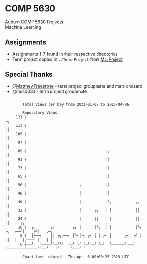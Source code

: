 # COMP 5630
Auburn COMP 5630 Projects  
Machine Learning

## Assignments
- Assignments 1-7 found in their respective directories
- Term project copied in `./Term-Project` from [ML-Project](https://github.com/wumphlett/ML-Project)

## Special Thanks
- [@MatthewFreestone](https://github.com/MatthewFreestone) - term project groupmate and matrix wizard
- [@mss0033](https://github.com/mss0033) - term project groupmate

```

        Total Views per Day from 2023-01-07 to 2023-04-06

        Repository Views
     121 ┼                                                                          ╭╮
     113 ┤                                                                          ││
     105 ┤                                                                          ││
      97 ┤                                                                          ││
      89 ┤                                    ╭╮                                    ││
      81 ┤                                    ││                                    ││
      73 ┤                                    ││                                    ││
      65 ┤                                    ││                                    ││
      56 ┤                        ╭╮          ││                                    ││
      48 ┤                        ││          ││                                    ││
      40 ┤                        ││          │╰╮           ╭╮                      ││
      32 ┤                        ││     ╭╮   │ │           ││                      ││
      24 ┤                        ││     ││   │ │           ││                      ││     ╭╮
      16 ┤  ╭╮       ╭╮        ╭╮ ││     │╰╮  │ │           │╰╮              ╭╮  ╭──╯│    ╭╯│   ╭─╮
       8 ┤  │╰──╮    ││ ╭╮╭──╮ │╰╮│╰╮ ╭╮ │ │ ╭╯ │      ╭╮  ╭╯ │              ││  │   │╭───╯ │   │ │
       0 ┼──╯   ╰────╯╰─╯╰╯  ╰─╯ ╰╯ ╰─╯╰─╯ ╰─╯  ╰──────╯╰──╯  ╰──────────────╯╰──╯   ╰╯     ╰───╯ ╰

        Chart last updated - Thu Apr  6 00:00:25 2023 UTC
        
```

